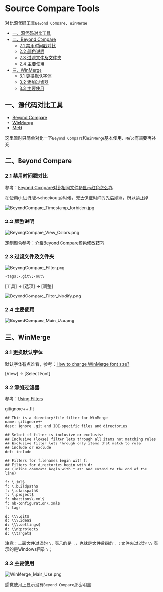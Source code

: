 # Source Compare Tools

对比源代码工具`Beyond Compare`、`WinMerge`

* [一、源代码对比工具](#一源代码对比工具)
* [二、Beyond Compare](#二Beyond-Compare)
  * [2.1 禁用时间戳对比](#21-禁用时间戳对比)
  * [2.2 颜色说明](#22-颜色说明)
  * [2.3 过滤文件及文件夹](#23-过滤文件及文件夹)
  * [2.4 主要使用](#24-主要使用)
* [三、WinMerge](#三WinMerge)
  * [3.1 更换默认字体](#31-更换默认字体)
  * [3.2 添加过滤器](#32-添加过滤器)
  * [3.3 主要使用](#33-主要使用)

## 一、源代码对比工具

* [Beyond Compare](https://www.beyondcompare.cc/wenti/ruhe-shiyong.html)
* [WinMerge](https://winmerge.org/)
* [Meld](https://meldmerge.org/)

这里暂时只简单对比一下`Beyond Compare`和`WinMerge`基本使用，`Meld`有需要再补充

## 二、Beyond Compare

### 2.1 禁用时间戳对比

参考：[Beyond Compare对比相同文件仍显示红色怎么办](https://www.beyondcompare.cc/wenti/xianshi-hongse.html)

在使用git进行版本checkout的时候，无法保证时间的先后顺序，所以禁止掉

![BeyondCompare_Timestamp_forbiden.jpg](images/BeyondCompare_Timestamp_forbiden.jpg)

### 2.2 颜色说明

![BeyongCompare_View_Colors.png](images/BeyongCompare_View_Colors.png)

定制颜色参考：[介绍Beyond Compare颜色修改技巧](https://www.beyondcompare.cc/jiqiao/yanse-xiugai.html)

### 2.3 过滤文件及文件夹

![BeyongCompare_Filter.png](images/BeyongCompare_Filter.png)

`-tags;-.git\;-out\`

[工具] -> [选项] -> [调整]

![BeyondCompare_Filter_Modify.png](images/BeyondCompare_Filter_Modify.png)

### 2.4 主要使用

![BeyondCompare_Main_Use.png](images/BeyondCompare_Main_Use.png)

## 三、WinMerge

### 3.1 更换默认字体

默认字体有点难看，参考：[How to change WinMerge font size?](https://superuser.com/questions/282036/how-to-change-winmerge-font-size)

[View] -> [Select Font]

### 3.2 添加过滤器

参考：[Using Filters](https://manual.winmerge.org/en/Filters.html)

gitignore++.flt

```flt
## This is a directory/file filter for WinMerge
name: gitignore++
desc: Ignore .git and IDE-specific files and directories

## Select if filter is inclusive or exclusive
## Inclusive (loose) filter lets through all items not matching rules
## Exclusive filter lets through only items that match to rule
## include or exclude
def: include

## Filters for filenames begin with f:
## Filters for directories begin with d:
## (Inline comments begin with " ##" and extend to the end of the line)

f: \.iml$
f: \.buildpath$
f: \.classpath$
f: \.project$
f: nbactions\.xml$
f: nb-configuration\.xml$
f: tags

d: \\\.git$
d: \\\.idea$
d: \\\.settings$
d: \\nbproject$
d: \\target$
```

注意：上面文件过滤的 `\.` 表示的是 `.`，也就是文件后缀的 `.`；文件夹过滤的 `\\` 表示的是Windows目录 `\`；

### 3.3 主要使用

![WinMerge_Main_Use.png](images/WinMerge_Main_Use.png)

感觉使用上显示没有`Beyond Compare`那么明显
